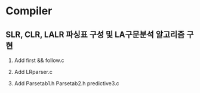 # Compiler 

<h2> SLR, CLR, LALR 파싱표 구성 및 LA구문분석 알고리즘 구현</h2>

1. Add first && follow.c 

2. Add LRparser.c

3. Add Parsetab1.h   Parsetab2.h    predictive3.c 



